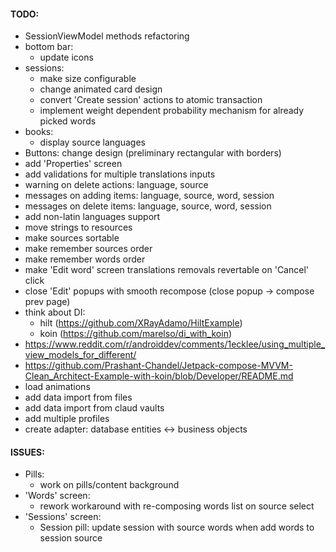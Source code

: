 #### TODO:

* SessionViewModel methods refactoring
* bottom bar:
  * update icons
* sessions:
  * make size configurable
  * change animated card design
  * convert 'Create session' actions to atomic transaction
  * implement weight dependent probability mechanism for already picked words
* books:
  * display source languages
* Buttons: change design (preliminary rectangular with borders)
* add 'Properties' screen
* add validations for multiple translations inputs
* warning on delete actions: language, source
* messages on adding items: language, source, word, session
* messages on delete items: language, source, word, session
* add non-latin languages support
* move strings to resources
* make sources sortable
* make remember sources order
* make remember words order
* make 'Edit word' screen translations removals revertable on 'Cancel' click
* close 'Edit' popups with smooth recompose (close popup -> compose prev page)
* think about DI:
  * hilt (https://github.com/XRayAdamo/HiltExample)
  * koin (https://github.com/marelso/di_with_koin)
* https://www.reddit.com/r/androiddev/comments/1ecklee/using_multiple_view_models_for_different/
* https://github.com/Prashant-Chandel/Jetpack-compose-MVVM-Clean_Architect-Example-with-koin/blob/Developer/README.md
* load animations
* add data import from files
* add data import from claud vaults
* add multiple profiles
* create adapter: database entities <-> business objects

#### ISSUES:
* Pills:
  * work on pills/content background
* 'Words' screen:
  * rework workaround with re-composing words list on source select
* 'Sessions' screen:
  * Session pill: update session with source words when add words to session source
